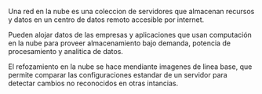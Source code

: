 Una red en la nube es una coleccion de servidores que almacenan recursos y datos en un centro de datos remoto accesible por internet. 

Pueden alojar datos de las empresas y aplicaciones que usan computación en la nube para proveer almacenamiento bajo demanda, potencia de procesamiento y analitica de datos. 

El refozamiento en la nube se hace mendiante imagenes de linea base, que permite comparar las configuraciones estandar de un servidor para detectar cambios no reconocidos en otras intancias. 
